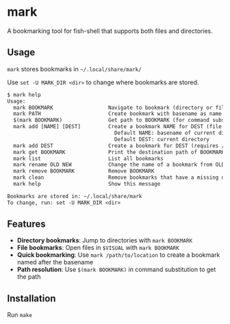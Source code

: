 # mark

A bookmarking tool for fish-shell that supports both files and directories.

## Usage

`mark` stores bookmarks in `~/.local/share/mark/`

Use `set -U MARK_DIR <dir>` to change where bookmarks are stored.

```txt
$ mark help
Usage:
  mark BOOKMARK                  Navigate to bookmark (directory or file in $VISUAL)
  mark PATH                      Create bookmark with basename as name (requires /)
  $(mark BOOKMARK)               Get path to BOOKMARK (for command substitution)
  mark add [NAME] [DEST]         Create a bookmark NAME for DEST (file or directory)
                                   Default NAME: basename of current directory
                                   Default DEST: current directory
  mark add DEST                  Create a bookmark for DEST (requires /)
  mark get BOOKMARK              Print the destination path of BOOKMARK
  mark list                      List all bookmarks
  mark rename OLD NEW            Change the name of a bookmark from OLD to NEW
  mark remove BOOKMARK           Remove BOOKMARK
  mark clean                     Remove bookmarks that have a missing destination
  mark help                      Show this message

Bookmarks are stored in: ~/.local/share/mark
To change, run: set -U MARK_DIR <dir>
```

## Features

- **Directory bookmarks**: Jump to directories with `mark BOOKMARK`
- **File bookmarks**: Open files in `$VISUAL` with `mark BOOKMARK`
- **Quick bookmarking**: Use `mark /path/to/location` to create a bookmark named after the basename
- **Path resolution**: Use `$(mark BOOKMARK)` in command substitution to get the path

## Installation

Run `make`
